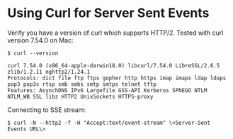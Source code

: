 # Using Curl for Server Sent Events

Verify you have a version of curl which supports HTTP/2.  Tested with curl version 7.54.0 on Mac:

```shell
$ curl --version

curl 7.54.0 (x86_64-apple-darwin18.0) libcurl/7.54.0 LibreSSL/2.6.5 zlib/1.2.11 nghttp2/1.24.1
Protocols: dict file ftp ftps gopher http https imap imaps ldap ldaps pop3 pop3s rtsp smb smbs smtp smtps telnet tftp
Features: AsynchDNS IPv6 Largefile GSS-API Kerberos SPNEGO NTLM NTLM_WB SSL libz HTTP2 UnixSockets HTTPS-proxy
```


Connecting to SSE stream:

```shell
$ curl -N --http2 -f -H "Accept:text/event-stream" \<Server-Sent Events URL\>
```


